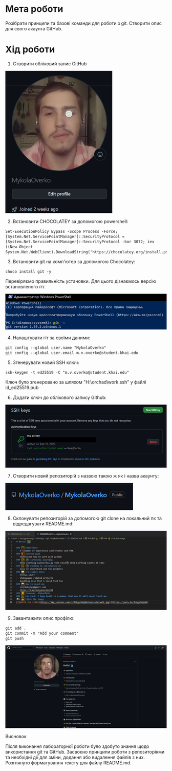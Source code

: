 # Мета роботи

Розібрати принципи та базові команди для роботи з git. Створити опис для свого акаунта GitHub.

# Хід роботи

1. Створити обліковий запис GitHub

![](account.png)

2. Встановити CHOCOLATEY за допомогою powershell:
```
Set-ExecutionPolicy Bypass -Scope Process -Force; [System.Net.ServicePointManager]::SecurityProtocol = [System.Net.ServicePointManager]::SecurityProtocol -bor 3072; iex ((New-Object System.Net.WebClient).DownloadString('https://chocolatey.org/install.ps1'))
```


3. Встановити git на комп'ютер за допомогою Chocolatey:
```
choco install git -y
```
Перевіряємо правильність установки. Для цього дізнаємось версію встановленого гіт.

![](gitversion.png)

4. Налаштувати гіт за своїми даними:
```
git config --global user.name "MykolaOverko"
git config --global user.email m.v.overko@student.khai.edu
```

5. Згенерувати новий SSH ключ:
```
ssh-keygen -t ed25519 -C "m.v.overko@student.khai.edu"
```

Ключ було згенеровано за шляхом "H:\orchad\work\.ssh\" у файлі id_ed25519.pub

6. Додати ключ до облікового запису Github:

![](sshkey.png)

7. Створити новий репозиторій з назвою такою ж як і назва акаунту:

![](repository.png)

8. Склонувати репозиторій за допомогою git clone на локальний пк та відредагувати README.md:

![](readme.png)

9. Завантажити опис профілю:
```
git add .
git commit -m "Add your comment"
git push
```

![](page.png)

Висновок

Після виконання лабораторної роботи було здобуто знання щодо використання git та GitHub. Засвоєно принципи роботи з репозиторіями та необхідні дії для зміни, додання або видалення файлів з них. Розглянуто форматування тексту для файлу README.md.
